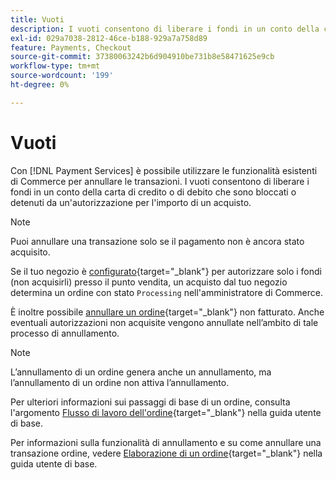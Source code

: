 ```yaml
---
title: Vuoti
description: I vuoti consentono di liberare i fondi in un conto della carta di credito o di debito che sono bloccati o detenuti da un'autorizzazione per l'importo di un acquisto.
exl-id: 029a7038-2812-46ce-b188-929a7a758d89
feature: Payments, Checkout
source-git-commit: 37380063242b6d904910be731b8e58471625e9cb
workflow-type: tm+mt
source-wordcount: '199'
ht-degree: 0%

---
```


# Vuoti

Con [!DNL Payment Services] è possibile utilizzare le funzionalità esistenti di Commerce per annullare le transazioni. I vuoti consentono di liberare i fondi in un conto della carta di credito o di debito che sono bloccati o detenuti da un&#39;autorizzazione per l&#39;importo di un acquisto.

>[!NOTE]
>
>Puoi annullare una transazione solo se il pagamento non è ancora stato acquisito.

Se il tuo negozio è [configurato](https://experienceleague.adobe.com/en/docs/commerce-admin/config/sales/payment-methods/payment-methods#payment-actions){target="_blank"} per autorizzare solo i fondi (non acquisirli) presso il punto vendita, un acquisto dal tuo negozio determina un ordine con stato `Processing` nell&#39;amministratore di Commerce.

È inoltre possibile [annullare un ordine](https://experienceleague.adobe.com/en/docs/commerce-admin/stores-sales/point-of-purchase/assist/customer-account-create-order){target="_blank"} non fatturato. Anche eventuali autorizzazioni non acquisite vengono annullate nell’ambito di tale processo di annullamento.

>[!NOTE]
>
>L’annullamento di un ordine genera anche un annullamento, ma l’annullamento di un ordine non attiva l’annullamento.

Per ulteriori informazioni sui passaggi di base di un ordine, consulta l&#39;argomento [Flusso di lavoro dell&#39;ordine](https://experienceleague.adobe.com/en/docs/commerce-admin/stores-sales/order-management/orders/order-processing){target="_blank"} nella guida utente di base.

Per informazioni sulla funzionalità di annullamento e su come annullare una transazione ordine, vedere [Elaborazione di un ordine](https://experienceleague.adobe.com/en/docs/commerce-admin/stores-sales/order-management/orders/order-processing#process-an-order){target="_blank"} nella guida utente di base.
